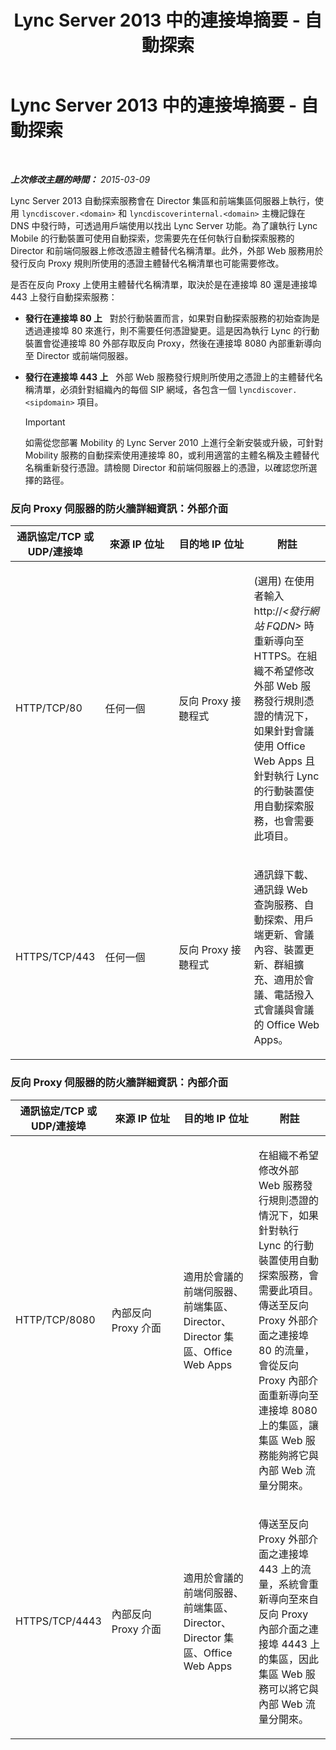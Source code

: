 ﻿---
title: Lync Server 2013 中的連接埠摘要 - 自動探索
TOCTitle: Lync Server 2013 中的連接埠摘要 - 自動探索
ms:assetid: 8bd16363-5e18-4e4b-be99-b3e6457b4c99
ms:mtpsurl: https://technet.microsoft.com/zh-tw/library/JJ945642(v=OCS.15)
ms:contentKeyID: 52056168
ms.date: 08/10/2015
mtps_version: v=OCS.15
ms.translationtype: HT
---

# Lync Server 2013 中的連接埠摘要 - 自動探索

 

_**上次修改主題的時間：** 2015-03-09_

Lync Server 2013 自動探索服務會在 Director 集區和前端集區伺服器上執行，使用 `lyncdiscover.<domain>` 和 `lyncdiscoverinternal.<domain>` 主機記錄在 DNS 中發行時，可透過用戶端使用以找出 Lync Server 功能。為了讓執行 Lync Mobile 的行動裝置可使用自動探索，您需要先在任何執行自動探索服務的 Director 和前端伺服器上修改憑證主體替代名稱清單。此外，外部 Web 服務用於發行反向 Proxy 規則所使用的憑證主體替代名稱清單也可能需要修改。

是否在反向 Proxy 上使用主體替代名稱清單，取決於是在連接埠 80 還是連接埠 443 上發行自動探索服務：

  - **發行在連接埠 80 上**   對於行動裝置而言，如果對自動探索服務的初始查詢是透過連接埠 80 來進行，則不需要任何憑證變更。這是因為執行 Lync 的行動裝置會從連接埠 80 外部存取反向 Proxy，然後在連接埠 8080 內部重新導向至 Director 或前端伺服器。

  - **發行在連接埠 443 上**   外部 Web 服務發行規則所使用之憑證上的主體替代名稱清單，必須針對組織內的每個 SIP 網域，各包含一個 `lyncdiscover.<sipdomain>` 項目。
    
    > [!IMPORTANT]  
    > 如需從您部署 Mobility 的 Lync Server 2010 上進行全新安裝或升級，可針對 Mobility 服務的自動探索使用連接埠 80，或利用適當的主體名稱及主體替代名稱重新發行憑證。請檢閱 Director 和前端伺服器上的憑證，以確認您所選擇的路徑。
    


### 反向 Proxy 伺服器的防火牆詳細資訊：外部介面

<table>
<colgroup>
<col style="width: 25%" />
<col style="width: 25%" />
<col style="width: 25%" />
<col style="width: 25%" />
</colgroup>
<thead>
<tr class="header">
<th>通訊協定/TCP 或 UDP/連接埠</th>
<th>來源 IP 位址</th>
<th>目的地 IP 位址</th>
<th>附註</th>
</tr>
</thead>
<tbody>
<tr class="odd">
<td><p>HTTP/TCP/80</p></td>
<td><p>任何一個</p></td>
<td><p>反向 Proxy 接聽程式</p></td>
<td><p>(選用) 在使用者輸入 http://<em>&lt;發行網站 FQDN&gt;</em> 時重新導向至 HTTPS。在組織不希望修改外部 Web 服務發行規則憑證的情況下，如果針對會議使用 Office Web Apps 且針對執行 Lync 的行動裝置使用自動探索服務，也會需要此項目。</p></td>
</tr>
<tr class="even">
<td><p>HTTPS/TCP/443</p></td>
<td><p>任何一個</p></td>
<td><p>反向 Proxy 接聽程式</p></td>
<td><p>通訊錄下載、通訊錄 Web 查詢服務、自動探索、用戶端更新、會議內容、裝置更新、群組擴充、適用於會議、電話撥入式會議與會議的 Office Web Apps。</p></td>
</tr>
</tbody>
</table>


### 反向 Proxy 伺服器的防火牆詳細資訊：內部介面

<table>
<colgroup>
<col style="width: 25%" />
<col style="width: 25%" />
<col style="width: 25%" />
<col style="width: 25%" />
</colgroup>
<thead>
<tr class="header">
<th>通訊協定/TCP 或 UDP/連接埠</th>
<th>來源 IP 位址</th>
<th>目的地 IP 位址</th>
<th>附註</th>
</tr>
</thead>
<tbody>
<tr class="odd">
<td><p>HTTP/TCP/8080</p></td>
<td><p>內部反向 Proxy 介面</p></td>
<td><p>適用於會議的 前端伺服器、前端集區、Director、Director 集區、Office Web Apps</p></td>
<td><p>在組織不希望修改外部 Web 服務發行規則憑證的情況下，如果針對執行 Lync 的行動裝置使用自動探索服務，會需要此項目。傳送至反向 Proxy 外部介面之連接埠 80 的流量，會從反向 Proxy 內部介面重新導向至連接埠 8080 上的集區，讓集區 Web 服務能夠將它與內部 Web 流量分開來。</p></td>
</tr>
<tr class="even">
<td><p>HTTPS/TCP/4443</p></td>
<td><p>內部反向 Proxy 介面</p></td>
<td><p>適用於會議的 前端伺服器、前端集區、Director、Director 集區、Office Web Apps</p></td>
<td><p>傳送至反向 Proxy 外部介面之連接埠 443 上的流量，系統會重新導向至來自反向 Proxy 內部介面之連接埠 4443 上的集區，因此集區 Web 服務可以將它與內部 Web 流量分開來。</p></td>
</tr>
</tbody>
</table>

